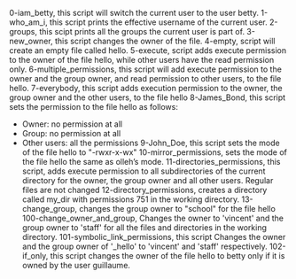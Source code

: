 0-iam_betty, this script will switch the current user to the user betty.
1-who_am_i, this script prints the effective username of the current user.
2-groups, this scipt prints all the groups the current user is part of.
3-new_owner, this script changes the owner of the file.
4-empty, script will create an empty file called hello.
5-execute, script adds execute permission to the owner of the file hello, while other users have the read permission only.
6-multiple_permissions, this script will add execute permission to the owner and the group owner, and read permission to other users, to the file hello.
7-everybody, this script adds execution permission to the owner, the group owner and the other users, to the file hello
8-James_Bond, this script sets the permission to the file hello as follows:
- Owner: no permission at all
- Group: no permission at all
- Other users: all the permissions
9-John_Doe, this script sets the mode of the file hello to "-rwxr-x-wx"
10-mirror_permissions, sets the mode of the file hello the same as olleh’s mode.
11-directories_permissions, this script, adds execute permission to all subdirectories
of the current directory for the owner, the group owner and all other users. Regular files are not changed
12-directory_permissions, creates a directory called my_dir with permissions 751 in the working directory.
13-change_group, changes the group owner to "school" for the file hello
100-change_owner_and_group, Changes the owner to 'vincent' and the group owner to 'staff' for all the files and directories in the working directory.
101-symbolic_link_permissions, this script Changes the owner and the group owner of '_hello' to 'vincent' and 'staff' respectively.
102-if_only, this script changes the owner of the file hello to betty only if it is owned by the user guillaume.